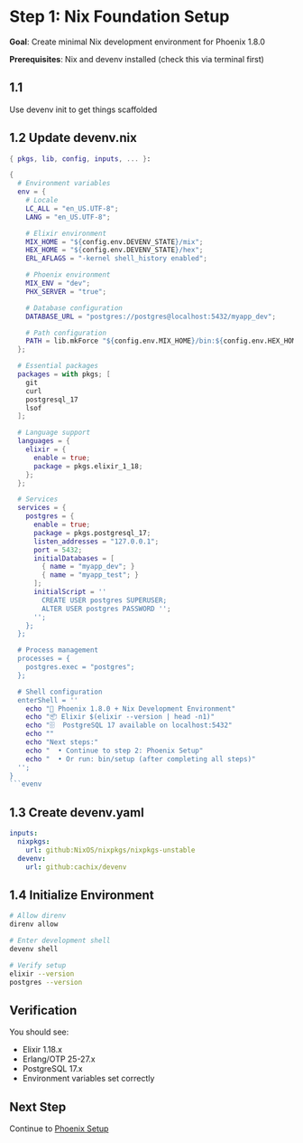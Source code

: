 # Step 1: Nix Foundation Setup

**Goal**: Create minimal Nix development environment for Phoenix 1.8.0

**Prerequisites**: Nix and devenv installed (check this via terminal first)

## 1.1
Use devenv init to get things scaffolded

## 1.2 Update devenv.nix

```nix
{ pkgs, lib, config, inputs, ... }:

{
  # Environment variables
  env = {
    # Locale
    LC_ALL = "en_US.UTF-8";
    LANG = "en_US.UTF-8";

    # Elixir environment
    MIX_HOME = "${config.env.DEVENV_STATE}/mix";
    HEX_HOME = "${config.env.DEVENV_STATE}/hex";
    ERL_AFLAGS = "-kernel shell_history enabled";

    # Phoenix environment
    MIX_ENV = "dev";
    PHX_SERVER = "true";

    # Database configuration
    DATABASE_URL = "postgres://postgres@localhost:5432/myapp_dev";

    # Path configuration
    PATH = lib.mkForce "${config.env.MIX_HOME}/bin:${config.env.HEX_HOME}/bin:${config.env.PATH}";
  };

  # Essential packages
  packages = with pkgs; [
    git
    curl
    postgresql_17
    lsof
  ];

  # Language support
  languages = {
    elixir = {
      enable = true;
      package = pkgs.elixir_1_18;
    };
  };

  # Services
  services = {
    postgres = {
      enable = true;
      package = pkgs.postgresql_17;
      listen_addresses = "127.0.0.1";
      port = 5432;
      initialDatabases = [
        { name = "myapp_dev"; }
        { name = "myapp_test"; }
      ];
      initialScript = ''
        CREATE USER postgres SUPERUSER;
        ALTER USER postgres PASSWORD '';
      '';
    };
  };

  # Process management
  processes = {
    postgres.exec = "postgres";
  };

  # Shell configuration
  enterShell = ''
    echo "🚀 Phoenix 1.8.0 + Nix Development Environment"
    echo "📦 Elixir $(elixir --version | head -n1)"
    echo "🗄️  PostgreSQL 17 available on localhost:5432"
    echo ""
    echo "Next steps:"
    echo "  • Continue to step 2: Phoenix Setup"
    echo "  • Or run: bin/setup (after completing all steps)"
  '';
}
```evenv
```

## 1.3 Create devenv.yaml

```yaml
inputs:
  nixpkgs:
    url: github:NixOS/nixpkgs/nixpkgs-unstable
  devenv:
    url: github:cachix/devenv
```

## 1.4 Initialize Environment

```bash
# Allow direnv
direnv allow

# Enter development shell
devenv shell

# Verify setup
elixir --version
postgres --version
```

## Verification

You should see:
- Elixir 1.18.x
- Erlang/OTP 25-27.x
- PostgreSQL 17.x
- Environment variables set correctly

## Next Step

Continue to [Phoenix Setup](02-phoenix-setup.md)
